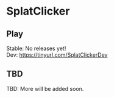 # SplatClicker
## Play
Stable: No releases yet!
<br>
Dev: https://tinyurl.com/SplatClickerDev
## TBD
TBD: More will be added soon.
